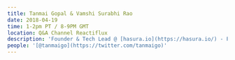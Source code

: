```yaml
---
title: Tanmai Gopal & Vamshi Surabhi Rao
date: 2018-04-19
time: 1-2pm PT / 8-9PM GMT
location: Q&A Channel Reactiflux
description: 'Founder & Tech Lead @ [hasura.io](https://hasura.io/) - Postgres-backed GraphQL backend as a service | Topic: Building a high-performance GraphQL engine for Postgres'
people: '[@tanmaigo](https://twitter.com/tanmaigo)'
---
```

